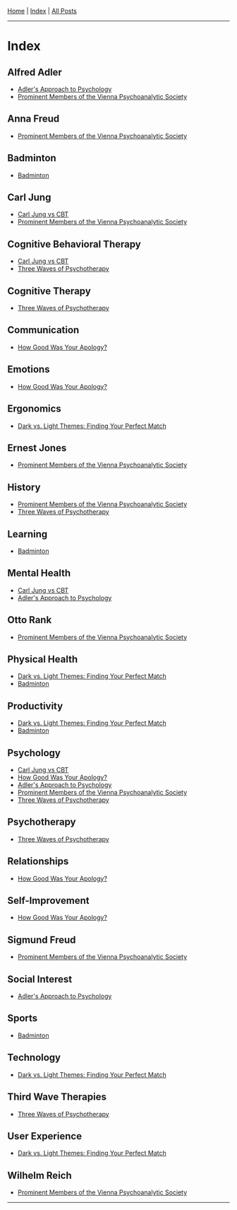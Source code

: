 [Home] \| [Index] \| [All Posts]

---

# Index

## Alfred Adler

- [Adler's Approach to Psychology]
- [Prominent Members of the Vienna Psychoanalytic Society]

## Anna Freud

- [Prominent Members of the Vienna Psychoanalytic Society]

## Badminton

- [Badminton]

## Carl Jung

- [Carl Jung vs CBT]
- [Prominent Members of the Vienna Psychoanalytic Society]

## Cognitive Behavioral Therapy

- [Carl Jung vs CBT]
- [Three Waves of Psychotherapy]

## Cognitive Therapy

- [Three Waves of Psychotherapy]

## Communication

- [How Good Was Your Apology?]

## Emotions

- [How Good Was Your Apology?]

## Ergonomics

- [Dark vs. Light Themes: Finding Your Perfect Match]

## Ernest Jones

- [Prominent Members of the Vienna Psychoanalytic Society]

## History

- [Prominent Members of the Vienna Psychoanalytic Society]
- [Three Waves of Psychotherapy]

## Learning

- [Badminton]

## Mental Health

- [Carl Jung vs CBT]
- [Adler's Approach to Psychology]

## Otto Rank

- [Prominent Members of the Vienna Psychoanalytic Society]

## Physical Health

- [Dark vs. Light Themes: Finding Your Perfect Match]
- [Badminton]

## Productivity

- [Dark vs. Light Themes: Finding Your Perfect Match]
- [Badminton]

## Psychology

- [Carl Jung vs CBT]
- [How Good Was Your Apology?]
- [Adler's Approach to Psychology]
- [Prominent Members of the Vienna Psychoanalytic Society]
- [Three Waves of Psychotherapy]

## Psychotherapy

- [Three Waves of Psychotherapy]

## Relationships

- [How Good Was Your Apology?]

## Self-Improvement

- [How Good Was Your Apology?]

## Sigmund Freud

- [Prominent Members of the Vienna Psychoanalytic Society]

## Social Interest

- [Adler's Approach to Psychology]

## Sports

- [Badminton]

## Technology

- [Dark vs. Light Themes: Finding Your Perfect Match]

## Third Wave Therapies

- [Three Waves of Psychotherapy]

## User Experience

- [Dark vs. Light Themes: Finding Your Perfect Match]

## Wilhelm Reich

- [Prominent Members of the Vienna Psychoanalytic Society]

---

[Home]: ../README.md
[Index]: ./index.md
[All Posts]: ./posts/posts.md
[Badminton]: ./posts/2023-12-19_badminton.md
[Three Waves of Psychotherapy]: ./posts/2023-12-18_three_waves_of_psychotherapy.md
[Prominent Members of the Vienna Psychoanalytic Society]: ./posts/2023-12-17_prominent_members_of_the_vienna_psychoanalytic_society.md
[How Good Was Your Apology?]: ./posts/2023-12-15_how_good_was_your_apology.md
[Adler's Approach to Psychology]: ./posts/2023-12-15_adlers_approach_to_psychology.md
[Carl Jung vs CBT]: ./posts/2023-12-14_carl_jung_vs_CBT.md
[Dark vs. Light Themes: Finding Your Perfect Match]: ./posts/2023-12-06_dark_vs_light_themes.md
[The Courage to Be Disliked]: ./posts/books/the_courage_to_be_disliked/notes.md
